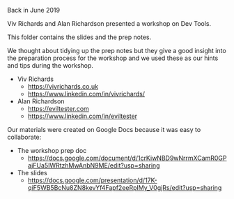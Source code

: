 Back in June 2019

Viv Richards and Alan Richardson presented a workshop on Dev Tools.

This folder contains the slides and the prep notes.

We thought about tidying up the prep notes but they give a good insight into the preparation process for the workshop and we used these as our hints and tips during the workshop.

- Viv Richards
    - https://vivrichards.co.uk
    - https://www.linkedin.com/in/vivrichards/
- Alan Richardson
    - https://eviltester.com
    - https://www.linkedin.com/in/eviltester 

Our materials were created on Google Docs because it was easy to collaborate:

- The workshop prep doc
    - https://docs.google.com/document/d/1crKiwNBD9wNrrmXCamR0GPajFUa5IWRtzhMwAnbN9ME/edit?usp=sharing
- The slides
    - https://docs.google.com/presentation/d/17K-qiF5WB5BcNu8ZN8kevYf4Fapf2eeRpIMy_V0gjRs/edit?usp=sharing